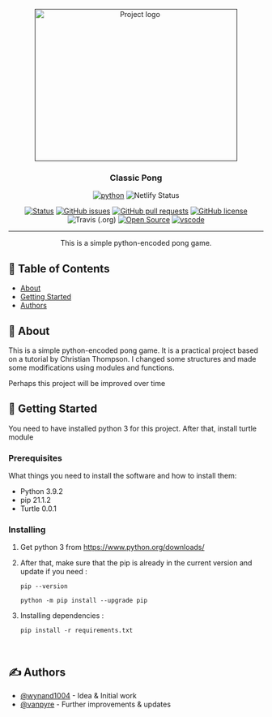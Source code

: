 <p align="center">
  <a href="" rel="noopener">
 <img width=400px height=300px src="https://raw.githubusercontent.com/vanpyre/classic-pong/develop/Capture.jpg" alt="Project logo"></a>
</p>

<h3 align="center">Classic Pong</h3>

<div align="center">

[![python](https://img.shields.io/badge/Python-016c8c?style=f&logo=python&logoColor=yellow)](https://www.python.org/)
![Netlify Status](https://api.netlify.com/api/v1/badges/80034408-1313-4786-acbd-fcc665f1c608/deploy-status?logo=netlify)

[![Status](https://img.shields.io/badge/repo_status-WIP-orange?labelolor=black)](https://media.giphy.com/media/61XS37iBats8J3QLwF/giphy.gif)
[![GitHub issues](https://img.shields.io/github/issues/vanpyre/classic-pong?color=red&label=issues&logo=github&logoColor=red)](https://github.com/vanpyre/classic-pong/issues)
[![GitHub pull requests](https://img.shields.io/github/issues-pr/vanpyre/classic-pong?color=flat&label=pull%20requests&logo=github&logoColor=green)](https://github.com/vanpyre/classic-pong/pulls)
[![GitHub license](https://img.shields.io/github/license/vanpyre/classic-pong?color=flat&logo=gnu)](https://github.com/vanpyre/classic-pong/blob/main/LICENSE.MD)
![Travis (.org)](https://img.shields.io/travis/vanpyre/classic-pong?logo=travis&color=white)
[![Open Source](https://badgen.net/badge/Open%20Source%20/Yes%21/green?icon=https://www.vectorlogo.zone/logos/opensource/opensource-icon.svg)](https://github.com/OpenSourceOrg)
[![vscode](https://img.shields.io/badge/FOR_CODING-gray?style=flat&labelColor=gray&logo=visual-studio-code&logoColor=blue)](https://code.visualstudio.com/)



</div>

---

<p align="center"> This is a simple python-encoded pong game.
    <br> 
</p>

## 📝 Table of Contents

- [About](#about)
- [Getting Started](#getting_started)
- [Authors](#authors)
<!-- - [Deployment](#deployment) -->
<!-- - [Usage](#usage) -->
<!-- - [Built Using](#built_using) -->
<!-- - [TODO](../TODO.md) -->
<!-- - [Contributing](../CONTRIBUTING.md) -->
<!-- - [Acknowledgments](#acknowledgement) -->

## 🧐 About <a name = "about"></a>

This is a simple python-encoded pong game. It is a practical project based on a tutorial by Christian Thompson. I changed some structures and made some modifications using modules and functions.

Perhaps this project will be improved over time

## 🏁 Getting Started <a name = "getting_started"></a>

You need to have installed python 3 for this project. After that, install turtle module

### Prerequisites

What things you need to install the software and how to install them:
* Python 3.9.2
* pip 21.1.2
* Turtle 0.0.1
   


### Installing
1. Get python 3 from https://www.python.org/downloads/ 

2. After that, make sure that the pip is already in the current version
and update if you need :

   ```
   pip --version

   python -m pip install --upgrade pip
   ```

1. Installing dependencies :
   

   ```
   pip install -r requirements.txt
   ```
<br>

<!-- ## 🔧 Running the tests <a name = "tests"></a>

Explain how to run the automated tests for this system.

### Break down into end to end tests

Explain what these tests test and why

```
Give an example
```

### And coding style tests

Explain what these tests test and why

```
Give an example
```

## 🎈 Usage <a name="usage"></a>

Add notes about how to use the system.

## 🚀 Deployment <a name = "deployment"></a>

Add additional notes about how to deploy this on a live system.

## ⛏️ Built Using <a name = "built_using"></a>

- [MongoDB](https://www.mongodb.com/) - Database
- [Express](https://expressjs.com/) - Server Framework
- [VueJs](https://vuejs.org/) - Web Framework
- [NodeJs](https://nodejs.org/en/) - Server Environment -->

## ✍️ Authors <a name = "authors"></a>

- [@wynand1004](https://github.com/wynand1004) - Idea & Initial work
- [@vanpyre](https://github.com/vanpyre) - Further improvements & updates

<!-- See also the list of [contributors](https://github.com/kylelobo/The-Documentation-Compendium/contributors) who participated in this project. -->

<!-- ## 🎉 Acknowledgements <a name = "acknowledgement"></a>

- Hat tip to anyone whose code was used
- Inspiration
- References -->
